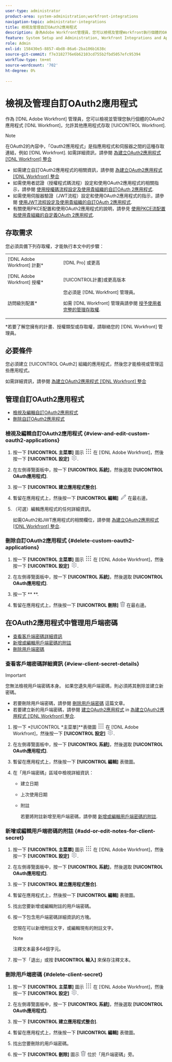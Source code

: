 ```yaml
---
user-type: administrator
product-area: system-administration;workfront-integrations
navigation-topic: administrator-integrations
title: 檢視及管理自訂OAuth2應用程式
description: 身為Adobe Workfront管理員，您可以檢視及管理Workfront執行個體的OAuth2應用程式，如此可讓其他應用程式存取Workfront。
feature: System Setup and Administration, Workfront Integrations and Apps
role: Admin
exl-id: 158430e5-8857-4bd8-86a6-2ba106b1638c
source-git-commit: f7e3182776e6b62103cd755b2fbd5057efc95394
workflow-type: tm+mt
source-wordcount: '702'
ht-degree: 0%

---
```


# 檢視及管理自訂OAuth2應用程式

作為 [!DNL Adobe Workfront] 管理員，您可以檢視並管理您執行個體的OAuth2應用程式 [!DNL Workfront]，允許其他應用程式存取 [!UICONTROL Workfront].

>[!NOTE]
>
>在OAuth2的內容中，「Oauth2應用程式」是指應用程式和伺服器之間的這種存取連結，例如 [!DNL Workfront]. 如需詳細資訊，請參閱 [為建立OAuth2應用程式 [!DNL Workfront] 整合](../../administration-and-setup/configure-integrations/create-oauth-application.md)

* 如需建立自訂OAuth2應用程式的相關資訊，請參閱 [為建立OAuth2應用程式 [!DNL Workfront] 整合](../../administration-and-setup/configure-integrations/create-oauth-application.md)
* 如需使用者認證（授權程式碼流程）設定和使用OAuth2應用程式的相關指示，請參閱 [使用授權碼流程設定及使用貴組織的自訂OAuth 2應用程式](../../wf-api/api/oauth-app-code-token-flow.md).
* 如需使用伺服器驗證（JWT流程）設定和使用OAuth2應用程式的指示，請參閱 [使用JWT流程設定及使用貴組織的自訂OAuth 2應用程式](../../wf-api/api/oauth-app-jwt-flow.md).
* 有關使用PKCE配置和使用OAuth2應用程式的說明，請參見 [使用PKCE流配置和使用貴組織的自定義OAuth 2應用程式](../../wf-api/api/oauth-app-pkce-flow.md).

## 存取需求

您必須具備下列存取權，才能執行本文中的步驟：

<table style="table-layout:auto"> 
 <col> 
 <col> 
 <tbody> 
  <tr> 
   <td role="rowheader">[!DNL Adobe Workfront] 計劃*</td> 
   <td> <p>[!DNL Pro] 或更高</p> </td> 
  </tr> 
  <tr> 
   <td role="rowheader">[!DNL Adobe Workfront] 授權*</td> 
   <td> <p>[!UICONTROL計畫]或更高版本</p> </td> 
  </tr> 
  <tr> 
   <td role="rowheader">訪問級別配置*</td> 
   <td> 您必須是 [!DNL Workfront] 管理員。 </p>
    <p>如需 [!DNL Workfront] 管理員請參閱 <a href="../../administration-and-setup/add-users/configure-and-grant-access/grant-a-user-full-administrative-access.md" class="MCXref xref">授予使用者完整的管理存取權</a>.</p>
     </td> 
  </tr> 
 </tbody> 
</table>

&#42;若要了解您擁有的計畫、授權類型或存取權，請聯絡您的 [!DNL Workfront] 管理員。

## 必要條件

您必須建立 [!UICONTROL OAuth2] 組織的應用程式，然後您才能檢視或管理這些應用程式。

如需詳細資訊，請參閱 [為建立OAuth2應用程式 [!DNL Workfront] 整合](../../administration-and-setup/configure-integrations/create-oauth-application.md)

## 管理自訂OAuth2應用程式

* [檢視及編輯自訂OAuth2應用程式](#view-and-edit-custom-oauth2-applications)
* [刪除自訂OAuth2應用程式](#delete-custom-oauth2-applications)

### 檢視及編輯自訂OAuth2應用程式 {#view-and-edit-custom-oauth2-applications}

1. 按一下 **[!UICONTROL 主菜單]** 圖示 ![](assets/main-menu-icon.png) 在 [!DNL Adobe Workfront]，然後按一下 **[!UICONTROL 設定]** ![](assets/gear-icon-settings.png).

1. 在左側導覽面板中，按一下 **[!UICONTROL 系統]**，然後選取 **[!UICONTROL OAuth應用程式]**.
1. 按一下 **[!UICONTROL 建立應用程式整合]**.
1. 暫留在應用程式上，然後按一下 **[!UICONTROL 編輯]** ![](assets/edit-icon.png) 在最右邊。
1. （可選）編輯應用程式的任何詳細資訊。

   如需OAuth2和JWT應用程式的相關欄位，請參閱 [為建立OAuth2應用程式 [!DNL Workfront] 整合](../../administration-and-setup/configure-integrations/create-oauth-application.md).

### 刪除自訂OAuth2應用程式 {#delete-custom-oauth2-applications}

1. 按一下 **[!UICONTROL 主菜單]** 圖示 ![](assets/main-menu-icon.png) 在 [!DNL Adobe Workfront]，然後按一下 **[!UICONTROL 設定]** ![](assets/gear-icon-settings.png).

1. 在左側導覽面板中，按一下 **[!UICONTROL 系統]**，然後選取 **[!UICONTROL OAuth應用程式]**.
1. 按一下 **  **.
1. 暫留在應用程式上，然後按一下 **[!UICONTROL 刪除]** ![](assets/delete.png) 在最右邊。

## 在OAuth2應用程式中管理用戶端密碼

* [查看客戶端密碼詳細資訊](#view-client-secret-details)
* [新增或編輯用戶端密碼的附註](#add-or-edit-notes-for-client-secret)
* [刪除用戶端密碼](#delete-client-secret)

### 查看客戶端密碼詳細資訊 {#view-client-secret-details}

>[!IMPORTANT]
>
>您無法檢視用戶端密碼本身。 如果您遺失用戶端密碼，則必須將其刪除並建立新密碼。
>
>* 若要刪除用戶端密碼，請參閱 [刪除用戶端密碼](#delete-client-secret) 這篇文章。
>* 若要建立新的用戶端密碼，請參閱 [建立OAuth2應用程式](../../administration-and-setup/configure-integrations/create-oauth-application.md#create) in [為建立OAuth2應用程式 [!DNL Workfront] 整合](../../administration-and-setup/configure-integrations/create-oauth-application.md).
>




1. 按一下 *[!UICONTROL *主菜單]**表徵圖 ![](assets/main-menu-icon.png) 在 [!DNL Adobe Workfront]，然後按一下 **[!UICONTROL 設定]** ![](assets/gear-icon-settings.png).

1. 在左側導覽面板中，按一下 **[!UICONTROL 系統]**，然後選取 **[!UICONTROL OAuth應用程式]**.
1. 暫留在應用程式上，然後按一下 **[!UICONTROL 編輯]** 表徵圖。
1. 在「用戶端密碼」區域中檢視詳細資訊：

   * 建立日期
   * 上次使用日期
   * 附註

      若要將附註新增至用戶端密碼，請參閱 [新增或編輯用戶端密碼的附註](#add-or-edit-notes-for-client-secret).

### 新增或編輯用戶端密碼的附註 {#add-or-edit-notes-for-client-secret}

1. 按一下 **[!UICONTROL 主菜單]** 圖示 ![](assets/main-menu-icon.png) 在 [!DNL Adobe Workfront]，然後按一下 **[!UICONTROL 設定]** ![](assets/gear-icon-settings.png).

1. 在左側導覽面板中，按一下 **[!UICONTROL 系統]**，然後選取 **[!UICONTROL OAuth應用程式]**.
1. 按一下 **[!UICONTROL 建立應用程式整合]**.
1. 暫留在應用程式上，然後按一下 **[!UICONTROL 編輯]** 表徵圖。
1. 找出您要新增或編輯附註的用戶端密碼。
1. 按一下包含用戶端密碼詳細資訊的方塊。

   您現在可以新增附註文字，或編輯現有的附註文字。

   >[!NOTE]
   >
   >注釋文本最多64個字元。

1. 按一下「退出」或按 **[!UICONTROL 輸入]** 來保存注釋文本。

### 刪除用戶端密碼 {#delete-client-secret}

1. 按一下 **[!UICONTROL 主菜單]** 圖示 ![](assets/main-menu-icon.png) 在 [!DNL Adobe Workfront]，然後按一下 **[!UICONTROL 設定]** ![](assets/gear-icon-settings.png).

1. 在左側導覽面板中，按一下 **[!UICONTROL 系統]**，然後選取 **[!UICONTROL OAuth應用程式]**.
1. 按一下 **[!UICONTROL 建立應用程式整合]**.
1. 暫留在應用程式上，然後按一下 **[!UICONTROL 編輯]** 表徵圖。
1. 找出您要刪除的用戶端密碼。
1. 按一下 **[!UICONTROL 刪除]** 圖示 ![](assets/delete.png) 位於「用戶端密碼」旁。
